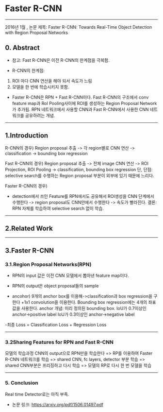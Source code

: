 # Faster R-CNN

------------
2016년 1월 , 논문 제목: Faster R-CNN: Towards Real-Time Object Detection with Region Proposal Networks

## 0. Abstract

- 참고:
Fast R-CNN은 이전 R-CNN의 한계점을 극복함.

- R-CNN의 한계점: 
1. ROI 마다 CNN 연산을 해야 되서 속도가 느림
2. 모델을 한 번에 학습시키지 못함.

- Faster R-CNN은 RPN + Fast R-CNN이다.
Fast R-CNN의 구조에서 conv feature map과 RoI Pooling사이에 ROI를 생성하는 Region Proposal Network가 추가됨.
RPN 네트워크에서 사용할 CNN과 Fast R-CNN에서 사용한 CNN 네트워크를 공유하려는 개념.


------------

## 1.Introduction

R-CNN의 경우)
Region proposal 추출 -> 각 region별로 CNN 연산 -> classification -> bounding box regression

Fast R-CNN의 경우)
Region proposal 추출 -> 전체 image CNN 연산 -> ROI Projection, ROI Pooling -> classification, bounding box regression
단, 단점: selective search를 수행하는 Region proposal 부분이 외부에 있기 때문에 느리다.

Faster R-CNN의 경우)
+  detection에서 쓰인 Feature를 RPN에서도 공유해서 ROI생성을 CNN 단계에서 수행한다 -> region proposal도 CNN안에서 수행한다 -> 속도가 빨라진다.
결론: RPN 자체를 학습하여 selective search 없이 학습.


------------

## 2.Related Work


------------

## 3.Faster R-CNN
### 3.1.Region Proposal Networks(RPN)
- RPN의 input 값은 이전 CNN 모델에서 뽑아낸 feature map이다. 
- RPN의 output은 object proposal들의 sample


- ancohor)
9개의 anchor box를 이용해->classification과 box regression을 구한다
+1x1 convolution을 이용한다.
Bounding box regression에는 4개의 좌표값을 사용한다. 
anchor 개념: 미리 정의된 bounding box. IoU가 0.7이상인 anchor->positive label
IoU가 0.3이상인 anchor->negative label

-최종 Loss = Classification Loss + Regression Loss


------------



### 3.2Sharing Features for RPN and Fast R-CNN
모델의 학습과정
CNN의 output으로 RPN만을 학습한다 
=> RP를 이용하여 Faster R-CNN 네트워크를 학습
=> shared CNN, fc layers, detector 부분 학습
=> shared CNN부분은 프리징하고 다시 학습
=> 모델의 RP로 다시 한 번 모델을 학습



------------

### 5. Conclusion
Real time Detector로는 아직 부족.



+ 논문 링크: https://arxiv.org/pdf/1506.01497.pdf
